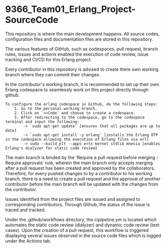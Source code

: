 # 9366_Team01_Erlang_Project-SourceCode

This repository is where the main development happens. All source codes, configuration files and documentation files are stored in this repository.

 The various features of GitHub, such as codespaces, pull request, branch rules, issues and actions enabled the execution of code review, issue tracking and CI/CD for this Erlang project.

 Every contributor in this repository is advised to create there own working branch where they can commit their changes.

 In the contributor's working branch, it is recommended to set up their own Erlang codespace to seamlessly work on this project directly through github.

    To configure the erlang codespace in Github, do the following steps:
        1. Go to the personal working branch.
        2. Click on `<>Code` and choose to create a codespace.
        3. After redirecting to the codespace, go to the codespace terminal and input the following:
            -> `sudo apt-get update` [ensures that all packages are up to date]
            -> `sudo apt-get install -y erlang` [installs the Erlang OTP in the codespace allowing the execution of Erlang files via erl]
            -> sudo --build_plt --apps erts kernel stdlib mnesia [enables Erlang's dialyzer for static code review]

 The main branch is binded by the 'Require a pull request before merging - Require approvals' rule, wherein the  main branch only accepts merging after a pull request has been created and approved by the collaborators. Therefore, for every pushed changes to by a contributor to his working branch, there is a need to create a pull request and the approval of another contributor before the main branch will be updated with the changes from the contributor.

 Issues identified from the project files are issued and assigned to corresponding contributors. Through Github, the status of the issue is traced and tracked.

Under the .github/workflows directory, the cipipeline.ym is located which automates the static code review (dialyzer) and dynamic code review (test cases). Upon the creation of a pull request, this workflow is triggered displaying several issues observed in the source code files which is logged under the Actions tab.